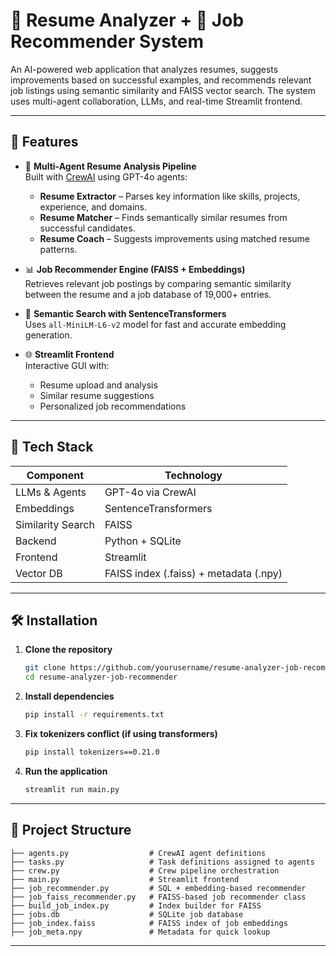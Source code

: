 
# 📄 Resume Analyzer + 💼 Job Recommender System

An AI-powered web application that analyzes resumes, suggests improvements based on successful examples, and recommends relevant job listings using semantic similarity and FAISS vector search. The system uses multi-agent collaboration, LLMs, and real-time Streamlit frontend.

---

## 🚀 Features

- 🤖 **Multi-Agent Resume Analysis Pipeline**  
  Built with [CrewAI](https://github.com/joaomdmoura/crewai) using GPT-4o agents:
  - **Resume Extractor** – Parses key information like skills, projects, experience, and domains.
  - **Resume Matcher** – Finds semantically similar resumes from successful candidates.
  - **Resume Coach** – Suggests improvements using matched resume patterns.

- 📊 **Job Recommender Engine (FAISS + Embeddings)**  
  Retrieves relevant job postings by comparing semantic similarity between the resume and a job database of 19,000+ entries.

- 🧠 **Semantic Search with SentenceTransformers**  
  Uses `all-MiniLM-L6-v2` model for fast and accurate embedding generation.

- 🌐 **Streamlit Frontend**  
  Interactive GUI with:
  - Resume upload and analysis
  - Similar resume suggestions
  - Personalized job recommendations

---

## 🧰 Tech Stack

| Component         | Technology                     |
|------------------|--------------------------------|
| LLMs & Agents     | GPT-4o via CrewAI              |
| Embeddings        | SentenceTransformers           |
| Similarity Search | FAISS                          |
| Backend           | Python + SQLite                |
| Frontend          | Streamlit                      |
| Vector DB         | FAISS index (.faiss) + metadata (.npy) |

---

## 🛠️ Installation

1. **Clone the repository**
   ```bash
   git clone https://github.com/yourusername/resume-analyzer-job-recommender.git
   cd resume-analyzer-job-recommender
   ```

2. **Install dependencies**
   ```bash
   pip install -r requirements.txt
   ```

3. **Fix tokenizers conflict (if using transformers)**
   ```bash
   pip install tokenizers==0.21.0
   ```

4. **Run the application**
   ```bash
   streamlit run main.py
   ```

---

## 📂 Project Structure

```
├── agents.py                  # CrewAI agent definitions
├── tasks.py                   # Task definitions assigned to agents
├── crew.py                    # Crew pipeline orchestration
├── main.py                    # Streamlit frontend
├── job_recommender.py         # SQL + embedding-based recommender
├── job_faiss_recommender.py   # FAISS-based job recommender class
├── build_job_index.py         # Index builder for FAISS
├── jobs.db                    # SQLite job database
├── job_index.faiss            # FAISS index of job embeddings
├── job_meta.npy               # Metadata for quick lookup
```

---
